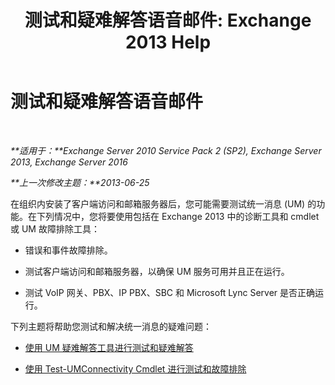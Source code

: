 ﻿---
title: '测试和疑难解答语音邮件: Exchange 2013 Help'
TOCTitle: 测试和疑难解答语音邮件
ms:assetid: eafb53fe-2fa9-437c-9369-aec324cc13ce
ms:mtpsurl: https://technet.microsoft.com/zh-cn/library/Dd351227(v=EXCHG.150)
ms:contentKeyID: 56271422
ms.date: 05/21/2018
mtps_version: v=EXCHG.150
ms.translationtype: MT
---

# 测试和疑难解答语音邮件

 

_**适用于：**Exchange Server 2010 Service Pack 2 (SP2), Exchange Server 2013, Exchange Server 2016_

_**上一次修改主题：**2013-06-25_

在组织内安装了客户端访问和邮箱服务器后，您可能需要测试统一消息 (UM) 的功能。在下列情况中，您将要使用包括在 Exchange 2013 中的诊断工具和 cmdlet 或 UM 故障排除工具：

  - 错误和事件故障排除。

  - 测试客户端访问和邮箱服务器，以确保 UM 服务可用并且正在运行。

  - 测试 VoIP 网关、PBX、IP PBX、SBC 和 Microsoft Lync Server 是否正确运行。

下列主题将帮助您测试和解决统一消息的疑难问题：

  - [使用 UM 疑难解答工具进行测试和疑难解答](testing-and-troubleshooting-with-the-um-troubleshooting-tool-exchange-2013-help.md)

  - [使用 Test-UMConnectivity Cmdlet 进行测试和故障排除](testing-and-troubleshooting-with-the-test-umconnectivity-cmdlet-exchange-2013-help.md)

